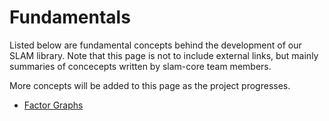 # Fundamentals

Listed below are fundamental concepts behind the development of our SLAM
library. Note that this page is not to include external links, but mainly
summaries of concecepts written by slam-core team members.


More concepts will be added to this page as the project progresses.

- [Factor Graphs](#ref/factor_graphs)
